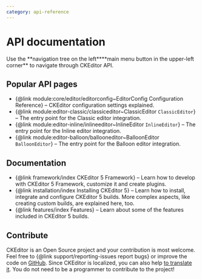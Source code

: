 ```yaml
---
category: api-reference
---
```


# API documentation

<info-box>
	Use the <span class="navigation-hint_desktop">**navigation tree on the left**</span><span class="navigation-hint_mobile">**main menu button in the upper-left corner**</span> to navigate through CKEditor API.
</info-box>

## Popular API pages

* {@link module:core/editor/editorconfig~EditorConfig Configuration Reference} &ndash; CKEditor configuration settings explained.
* {@link module:editor-classic/classiceditor~ClassicEditor `ClassicEditor`} &ndash; The entry point for the Classic editor integration.
* {@link module:editor-inline/inlineeditor~InlineEditor `InlineEditor`} &ndash; The entry point for the Inline editor integration.
* {@link module:editor-balloon/ballooneditor~BalloonEditor `BalloonEditor`} &ndash; The entry point for the Balloon editor integration.

## Documentation

* {@link framework/index CKEditor 5 Framework} &ndash; Learn how to develop with CKEditor 5 Framework, customize it and create plugins.
* {@link installation/index Installing CKEditor 5} &ndash; Learn how to install, integrate and configure CKEditor 5 builds. More complex aspects, like creating custom builds, are explained here, too.
* {@link features/index Features} &ndash; Learn about some of the features included in CKEditor 5 builds.

## Contribute

CKEditor is an Open Source project and your contribution is most welcome. Feel free to {@link support/reporting-issues report bugs} or improve the code on [GitHub](https://github.com/ckeditor/ckeditor5). Since CKEditor is localized, you can also help [to translate it](https://www.transifex.com/ckeditor/ckeditor5/). You do not need to be a programmer to contribute to the project!

